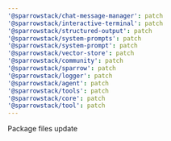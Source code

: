 ```yaml
---
'@sparrowstack/chat-message-manager': patch
'@sparrowstack/interactive-terminal': patch
'@sparrowstack/structured-output': patch
'@sparrowstack/system-prompts': patch
'@sparrowstack/system-prompt': patch
'@sparrowstack/vector-store': patch
'@sparrowstack/community': patch
'@sparrowstack/sparrow': patch
'@sparrowstack/logger': patch
'@sparrowstack/agent': patch
'@sparrowstack/tools': patch
'@sparrowstack/core': patch
'@sparrowstack/tool': patch
---
```


Package files update
